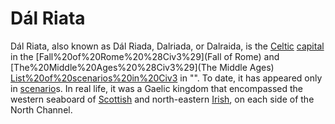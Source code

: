 # Dál Riata

Dál Riata, also known as Dál Riada, Dalriada, or Dalraida, is the [Celtic](Celtic) [capital](capital) in the [Fall%20of%20Rome%20%28Civ3%29](Fall of Rome) and [The%20Middle%20Ages%20%28Civ3%29](The Middle Ages) [List%20of%20scenarios%20in%20Civ3](scenarios) in "". To date, it has appeared only in [scenario](scenario)s. In real life, it was a Gaelic kingdom that encompassed the western seaboard of [Scottish](Scotland) and north-eastern [Irish](Ireland), on each side of the North Channel.